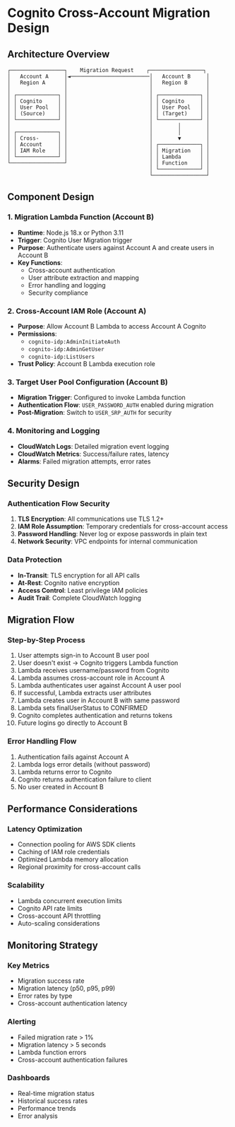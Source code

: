 # Cognito Cross-Account Migration Design

## Architecture Overview

```
┌─────────────────┐    Migration Request    ┌─────────────────┐
│   Account A     │◄─────────────────────────│   Account B     │
│   Region A      │                          │   Region B      │
│                 │                          │                 │
│ ┌─────────────┐ │                          │ ┌─────────────┐ │
│ │ Cognito     │ │                          │ │ Cognito     │ │
│ │ User Pool   │ │                          │ │ User Pool   │ │
│ │ (Source)    │ │                          │ │ (Target)    │ │
│ └─────────────┘ │                          │ └─────────────┘ │
│                 │                          │        │        │
│ ┌─────────────┐ │                          │        │        │
│ │ Cross-      │ │                          │        ▼        │
│ │ Account     │ │                          │ ┌─────────────┐ │
│ │ IAM Role    │ │                          │ │ Migration   │ │
│ └─────────────┘ │                          │ │ Lambda      │ │
└─────────────────┘                          │ │ Function    │ │
                                             │ └─────────────┘ │
                                             └─────────────────┘
```

## Component Design

### 1. Migration Lambda Function (Account B)
- **Runtime**: Node.js 18.x or Python 3.11
- **Trigger**: Cognito User Migration trigger
- **Purpose**: Authenticate users against Account A and create users in Account B
- **Key Functions**:
  - Cross-account authentication
  - User attribute extraction and mapping
  - Error handling and logging
  - Security compliance

### 2. Cross-Account IAM Role (Account A)
- **Purpose**: Allow Account B Lambda to access Account A Cognito
- **Permissions**:
  - `cognito-idp:AdminInitiateAuth`
  - `cognito-idp:AdminGetUser`
  - `cognito-idp:ListUsers`
- **Trust Policy**: Account B Lambda execution role

### 3. Target User Pool Configuration (Account B)
- **Migration Trigger**: Configured to invoke Lambda function
- **Authentication Flow**: `USER_PASSWORD_AUTH` enabled during migration
- **Post-Migration**: Switch to `USER_SRP_AUTH` for security

### 4. Monitoring and Logging
- **CloudWatch Logs**: Detailed migration event logging
- **CloudWatch Metrics**: Success/failure rates, latency
- **Alarms**: Failed migration attempts, error rates

## Security Design

### Authentication Flow Security
1. **TLS Encryption**: All communications use TLS 1.2+
2. **IAM Role Assumption**: Temporary credentials for cross-account access
3. **Password Handling**: Never log or expose passwords in plain text
4. **Network Security**: VPC endpoints for internal communication

### Data Protection
- **In-Transit**: TLS encryption for all API calls
- **At-Rest**: Cognito native encryption
- **Access Control**: Least privilege IAM policies
- **Audit Trail**: Complete CloudWatch logging

## Migration Flow

### Step-by-Step Process
1. User attempts sign-in to Account B user pool
2. User doesn't exist → Cognito triggers Lambda function
3. Lambda receives username/password from Cognito
4. Lambda assumes cross-account role in Account A
5. Lambda authenticates user against Account A user pool
6. If successful, Lambda extracts user attributes
7. Lambda creates user in Account B with same password
8. Lambda sets finalUserStatus to CONFIRMED
9. Cognito completes authentication and returns tokens
10. Future logins go directly to Account B

### Error Handling Flow
1. Authentication fails against Account A
2. Lambda logs error details (without password)
3. Lambda returns error to Cognito
4. Cognito returns authentication failure to client
5. No user created in Account B

## Performance Considerations

### Latency Optimization
- Connection pooling for AWS SDK clients
- Caching of IAM role credentials
- Optimized Lambda memory allocation
- Regional proximity for cross-account calls

### Scalability
- Lambda concurrent execution limits
- Cognito API rate limits
- Cross-account API throttling
- Auto-scaling considerations

## Monitoring Strategy

### Key Metrics
- Migration success rate
- Migration latency (p50, p95, p99)
- Error rates by type
- Cross-account authentication latency

### Alerting
- Failed migration rate > 1%
- Migration latency > 5 seconds
- Lambda function errors
- Cross-account authentication failures

### Dashboards
- Real-time migration status
- Historical success rates
- Performance trends
- Error analysis